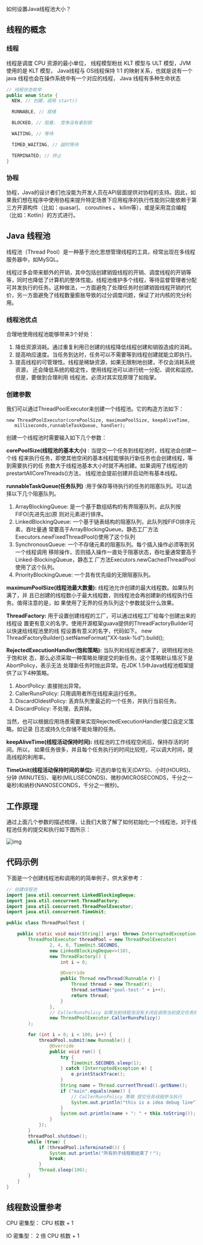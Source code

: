 如何设置Java线程池大小？

## 线程的概念

### 线程

线程是调度 CPU 资源的最小单位， 线程模型粉丝 KLT 模型与 ULT 模型，JVM 使用的是 KLT 模型， Java线程与 OS线程保持 1:1 的映射关系，也就是说有一个 java 线程也会在操作系统中有一个对应的线程， Java 线程有多种生命状态

```java
// 线程状态枚举
public enum State {
  NEW, // 创建，调用 start()

  RUNNABLE, // 就绪

  BLOCKED, // 阻塞， 竞争没有拿到锁

  WAITING, // 等待

  TIMED_WAITING, // 超时等待

  TERMINATED; // 终止
}
```

### 协程

协程，Java的设计者们也没能为开发人员在API层面提供对协程的支持。因此，如果我们想在程序中使用协程来提升特定场景下应用程序的执行性能则只能依赖于第三方开源构件（比如：quasar]、 coroutines **、** kilim等），或是采用混合编程（比如：Kotlin）的方式进行。

## Java 线程池

线程池（Thread Pool）是一种基于池化思想管理线程的工具，经常出现在多线程服务器中，如MySQL。

线程过多会带来额外的开销，其中包括创建销毁线程的开销、调度线程的开销等等，同时也降低了计算机的整体性能。线程池维护多个线程，等待监督管理者分配可并发执行的任务。这种做法，一方面避免了处理任务时创建销毁线程开销的代价，另一方面避免了线程数量膨胀导致的过分调度问题，保证了对内核的充分利用。

### 线程池优点

合理地使用线程池能够带来3个好处：

1. 降低资源消耗。通过重复利用已创建的线程降低线程创建和销毁造成的消耗。
2. 提高响应速度。当任务到达时，任务可以不需要等到线程创建就能立即执行。
3. 提高线程的可管理性。线程是稀缺资源，如果无限制地创建，不仅会消耗系统资源， 还会降低系统的稳定性，使用线程池可以进行统一分配、调优和监控。但是，要做到合理利用 线程池，必须对其实现原理了如指掌。

### 创建参数

我们可以通过ThreadPoolExecutor来创建一个线程池。它的构造方法如下：

```
new ThreadPoolExecutor(corePoolSize, maximumPoolSize, keepAliveTime,
   milliseconds,runnableTaskQueue, handler);
```

创建一个线程池时需要输入如下几个参数：

**corePoolSize(线程池的基本大小)** : 当提交一个任务到线程池时，线程池会创建一个线 程来执行任务，即使其他空闲的基本线程能够执行新任务也会创建线程，等到需要执行的任 务数大于线程池基本大小时就不再创建。如果调用了线程池的prestartAllCoreThreads()方法， 线程池会提前创建并启动所有基本线程。

**runnableTaskQueue(任务队列)** :用于保存等待执行的任务的阻塞队列。可以选择以下几个阻塞队列。

1. ArrayBlockingQueue: 是一个基于数组结构的有界阻塞队列，此队列按FIFO(先进先出)原 则对元素进行排序。
2. LinkedBlockingQueue: 一个基于链表结构的阻塞队列，此队列按FIFO排序元素，吞吐量通 常要高于ArrayBlockingQueue。静态工厂方法Executors.newFixedThreadPool()使用了这个队列
3. SynchronousQueue: 一个不存储元素的阻塞队列。每个插入操作必须等到另一个线程调用 移除操作，否则插入操作一直处于阻塞状态，吞吐量通常要高于Linked-BlockingQueue，静态工 厂方法Executors.newCachedThreadPool使用了这个队列。
4. PriorityBlockingQueue: 一个具有优先级的无限阻塞队列。

**maximumPoolSize(线程池最大数量):** 线程池允许创建的最大线程数。如果队列满了，并 且已创建的线程数小于最大线程数，则线程池会再创建新的线程执行任务。值得注意的是，如 果使用了无界的任务队列这个参数就没什么效果。

**ThreadFactory:** 用于设置创建线程的工厂，可以通过线程工厂给每个创建出来的线程设 置更有意义的名字。使用开源框架guava提供的ThreadFactoryBuilder可以快速给线程池里的线 程设置有意义的名字，代码如下。
 new ThreadFactoryBuilder().setNameFormat("XX-task-%d").build();

**RejectedExecutionHandler(饱和策略):** 当队列和线程池都满了，说明线程池处于饱和状 态，那么必须采取一种策略处理提交的新任务。这个策略默认情况下是AbortPolicy，表示无法 处理新任务时抛出异常。在JDK 1.5中Java线程池框架提供了以下4种策略。

1. AbortPolicy: 直接抛出异常。
2. CallerRunsPolicy: 只用调用者所在线程来运行任务。
3. DiscardOldestPolicy: 丢弃队列里最近的一个任务，并执行当前任务。
4. DiscardPolicy: 不处理，丢弃掉。

当然，也可以根据应用场景需要来实现RejectedExecutionHandler接口自定义策略。如记录 日志或持久化存储不能处理的任务。

**keepAliveTime(线程活动保持时间):** 线程池的工作线程空闲后，保持存活的时间。所以， 如果任务很多，并且每个任务执行的时间比较短，可以调大时间，提高线程的利用率。

**TimeUnit(线程活动保持时间的单位):** 可选的单位有天(DAYS)、小时(HOURS)、分钟 (MINUTES)、毫秒(MILLISECONDS)、微秒(MICROSECONDS，千分之一毫秒)和纳秒(NANOSECONDS，千分之一微秒)。

## 工作原理

通过上面几个参数的描述梳理，让我们大致了解了如何初始化一个线程池，对于线程池任务的提交和执行如下图所示：

![img](https://p3-juejin.byteimg.com/tos-cn-i-k3u1fbpfcp/441316ee41084647b9b3d3ca71d7cd4d~tplv-k3u1fbpfcp-zoom-in-crop-mark:3024:0:0:0.awebp)

## 代码示例

下面是一个创建线程池和调用的的简单例子，供大家参考：

```java
// 创建线程池
import java.util.concurrent.LinkedBlockingDeque;
import java.util.concurrent.ThreadFactory;
import java.util.concurrent.ThreadPoolExecutor;
import java.util.concurrent.TimeUnit;

public class ThreadPoolTest {

    public static void main(String[] args) throws InterruptedException {
        ThreadPoolExecutor threadPool = new ThreadPoolExecutor(
                2, 4, 0, TimeUnit.SECONDS,
                new LinkedBlockingDeque<>(10),
                new ThreadFactory() {
                    int i = 0;

                    @Override
                    public Thread newThread(Runnable r) {
                        Thread thread = new Thread(r);
                        thread.setName("pool-test-" + i++);
                        return thread;
                    }
                },
                // CallerRunsPolicy 如果当前线程池没有关闭会调用当前提交任务的线程参与执行
                new ThreadPoolExecutor.CallerRunsPolicy()
        );

        for (int i = 0; i < 100; i++) {
            threadPool.submit(new Runnable() {
                @Override
                public void run() {
                    try {
                        TimeUnit.SECONDS.sleep(1);
                    } catch (InterruptedException e) {
                        e.printStackTrace();
                    }
                    String name = Thread.currentThread().getName();
                    if ("main".equals(name)) {
                        // CallerRunsPolicy 策略 提交任务线程参与执行
                        System.out.println("this is a idea debug line");
                    }
                    System.out.println(name + ": " + this.toString());
                }
            });
        }
        threadPool.shutdown();
        while (true) {
            if (threadPool.isTerminated()) {
                System.out.println("所有的子线程都结束了！");
                break;
            }
            Thread.sleep(100);
        }
    }
}
```

## 线程数设置参考

CPU 密集型： CPU 核数  + 1

IO 密集型： 2 倍 CPU 核数 + 1


